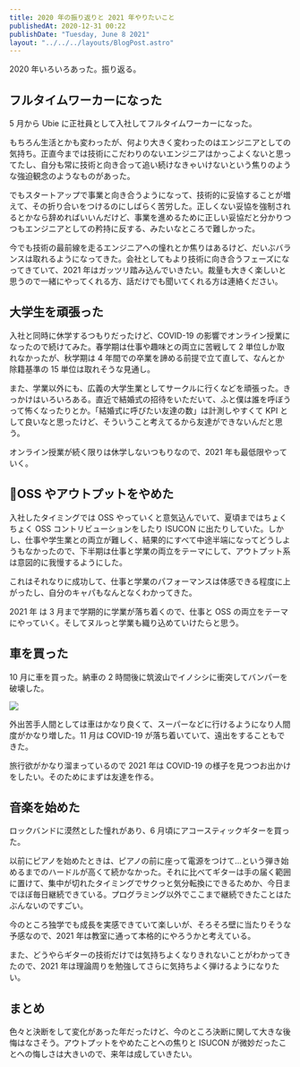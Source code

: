 ```yaml
---
title: 2020 年の振り返りと 2021 年やりたいこと
publishedAt: 2020-12-31 00:22
publishDate: "Tuesday, June 8 2021"
layout: "../../../layouts/BlogPost.astro"
---
```


2020 年いろいろあった。振り返る。

## フルタイムワーカーになった

5 月から Ubie に正社員として入社してフルタイムワーカーになった。

もちろん生活とかも変わったが、何より大きく変わったのはエンジニアとしての気持ち。正直今までは技術にこだわりのないエンジニアはかっこよくないと思ってたし、自分も常に技術と向き合って追い続けなきゃいけないという焦りのような強迫観念のようなものがあった。

でもスタートアップで事業と向き合うようになって、技術的に妥協することが増えて、その折り合いをつけるのにしばらく苦労した。正しくない妥協を強制されるとかなら辞めればいいんだけど、事業を進めるために正しい妥協だと分かりつつもエンジニアとしての矜持に反する、みたいなところで難しかった。

今でも技術の最前線を走るエンジニアへの憧れとか焦りはあるけど、だいぶバランスは取れるようになってきた。会社としてもより技術に向き合うフェーズになってきていて、2021 年はガッツリ踏み込んでいきたい。裁量も大きく楽しいと思うので一緒にやってくれる方、話だけでも聞いてくれる方は連絡ください。

## 大学生を頑張った

入社と同時に休学するつもりだったけど、COVID-19 の影響でオンライン授業になったので続けてみた。春学期は仕事や趣味との両立に苦戦して 2 単位しか取れなかったが、秋学期は 4 年間での卒業を諦める前提で立て直して、なんとか除籍基準の 15 単位は取れそうな見通し。

また、学業以外にも、広義の大学生業としてサークルに行くなどを頑張った。きっかけはいろいろある。直近で結婚式の招待をいただいて、ふと僕は誰を呼ぼうって怖くなったりとか。「結婚式に呼びたい友達の数」は計測しやすくて KPI として良いなと思ったけど、そういうこと考えてるから友達ができないんだと思う。

オンライン授業が続く限りは休学しないつもりなので、2021 年も最低限やっていく。

## OSS やアウトプットをやめた

入社したタイミングでは OSS やっていくと意気込んでいて、夏頃まではちょくちょく OSS コントリビューションをしたり ISUCON に出たりしていた。しかし、仕事や学生業との両立が難しく、結果的にすべて中途半端になってどうしようもなかったので、下半期は仕事と学業の両立をテーマにして、アウトプット系は意図的に我慢するようにした。

これはそれなりに成功して、仕事と学業のパフォーマンスは体感できる程度に上がったし、自分のキャパもなんとなくわかってきた。

2021 年 は 3 月まで学期的に学業が落ち着くので、仕事と OSS の両立をテーマにやっていく。そしてヌルっと学業も織り込めていけたらと思う。

## 車を買った

10 月に車を買った。納車の 2 時間後に筑波山でイノシシに衝突してバンパーを破壊した。

![](https://i.gyazo.com/thumb/1000/c65ad5ca60e3f38858ce5b2c55c75465-png.jpg)

外出苦手人間としては車はかなり良くて、スーパーなどに行けるようになり人間度がかなり増した。11 月は COVID-19 が落ち着いていて、遠出をすることもできた。

旅行欲がかなり溜まっているので 2021 年は COVID-19 の様子を見つつお出かけをしたい。そのためにまずは友達を作る。

## 音楽を始めた

ロックバンドに漠然とした憧れがあり、6 月頃にアコースティックギターを買った。

以前にピアノを始めたときは、ピアノの前に座って電源をつけて...という弾き始めるまでのハードルが高くて続かなかった。それに比べてギターは手の届く範囲に置けて、集中が切れたタイミングでサクっと気分転換にできるためか、今日までほぼ毎日継続できている。プログラミング以外でここまで継続できたことはたぶんないのですごい。

今のところ独学でも成長を実感できていて楽しいが、そろそろ壁に当たりそうな予感なので、2021 年は教室に通って本格的にやろうかと考えている。

また、どうやらギターの技術だけでは気持ちよくなりきれないことがわかってきたので、2021 年は理論周りを勉強してさらに気持ちよく弾けるようになりたい。

## まとめ

色々と決断をして変化があった年だったけど、今のところ決断に関して大きな後悔はなさそう。アウトプットをやめたことへの焦りと ISUCON が微妙だったことへの悔しさは大きいので、来年は成していきたい。
